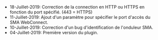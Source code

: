 * 18-Juillet-2019: Correction de la connection en HTTP ou HTTPS en fonction du port spécifié. (443 = HTTPS)
* 11-Juillet-2019: Ajout d'un paramètre pour spécifier le port d'accès du SMA WebConnect.
* 10-Juillet-2019: Correction d'un bug d'identification de l'onduleur SMA.
* 04-Juillet-2019: Première version du plugin.
